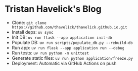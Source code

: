 # Tristan Havelick's Blog

* Clone: `git clone https://github.com/thavelick/thavelick.github.io.git`
* Install deps: `uv sync`
* Init DB: `uv run flask --app application init-db`
* Populate DB: `uv run scripts/populate_db.py --rebuild-db`
* Run app: `uv run flask --app application run --debug`
* Run tests: `uv run python -m unittest`
* Generate static files: `uv run python application/freeze.py`
* Deployment: Automatic via GitHub Actions on push


